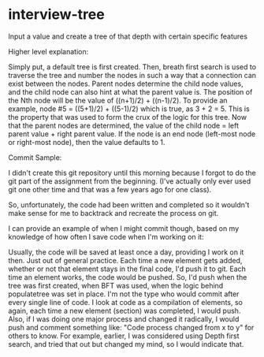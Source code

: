 # interview-tree
Input a value and create a tree of that depth with certain specific features

Higher level explanation:

Simply put, a default tree is first created. Then, breath first search is used to traverse the tree and number the nodes in such a way that a connection can exist between the nodes. Parent nodes determine the child node values, and the child node can also hint at what the parent value is. The position of the Nth node will be the value of ((n+1)/2) + ((n-1)/2). To provide an example, node #5 = ((5+1)/2) + ((5-1)/2) which is true, as 3 + 2 = 5. This is the property that was used to form the crux of the logic for this tree. Now that the parent nodes are determined, the value of the child node = left parent value + right parent value. If the node is an end node (left-most node or right-most node), then the value defaults to 1. 

Commit Sample:

I didn't create this git repository until this morning because I forgot to do the git part of the assignment from the beginning. (I've actually only ever used git one other time and that was a few years ago for one class). 

So, unfortunately, the code had been written and completed so it wouldn't make sense for me to backtrack and recreate the process on git. 

I can provide an example of when I might commit though, based on my knowledge of how often I save code when I'm working on it:

Usually, the code will be saved at least once a day, providing I work on it then. Just out of general practice. Each time a new element gets added, whether or not that element stays in the final code, I'd push it to git. Each time an element works, the code would be pushed. So, I'd push when the tree was first created, when BFT was used, when the logic behind populatetree was set in place. I'm not the type who would commit after every single line of code. I look at code as a compilation of elements, so again, each time a new element (section) was completed, I would push. Also, if I was doing one major process and changed it radically, I would push and comment something like: "Code process changed from x to y" for others to know. For example, earlier, I was considered using Depth first search, and tried that out but changed my mind, so I would indicate that. 
